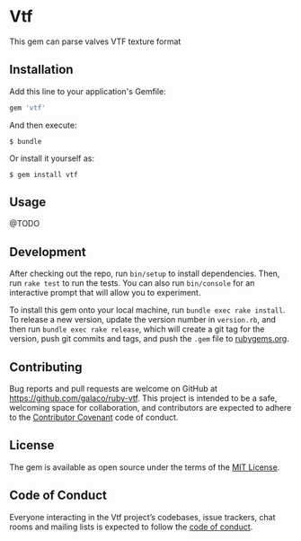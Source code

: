 # Vtf

This gem can parse valves VTF texture format

## Installation

Add this line to your application's Gemfile:

```ruby
gem 'vtf'
```

And then execute:

    $ bundle

Or install it yourself as:

    $ gem install vtf

## Usage

@TODO

## Development

After checking out the repo, run `bin/setup` to install dependencies. Then, run `rake test` to run the tests. You can also run `bin/console` for an interactive prompt that will allow you to experiment.

To install this gem onto your local machine, run `bundle exec rake install`. To release a new version, update the version number in `version.rb`, and then run `bundle exec rake release`, which will create a git tag for the version, push git commits and tags, and push the `.gem` file to [rubygems.org](https://rubygems.org).

## Contributing

Bug reports and pull requests are welcome on GitHub at https://github.com/galaco/ruby-vtf. This project is intended to be a safe, welcoming space for collaboration, and contributors are expected to adhere to the [Contributor Covenant](http://contributor-covenant.org) code of conduct.

## License

The gem is available as open source under the terms of the [MIT License](https://opensource.org/licenses/MIT).

## Code of Conduct

Everyone interacting in the Vtf project’s codebases, issue trackers, chat rooms and mailing lists is expected to follow the [code of conduct](https://github.com/galaco/ruby-vtf/blob/master/CODE_OF_CONDUCT.md).
